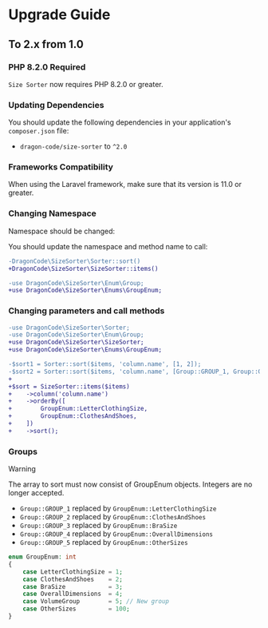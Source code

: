 # Upgrade Guide

## To 2.x from 1.0

### PHP 8.2.0 Required

`Size Sorter` now requires PHP 8.2.0 or greater.

### Updating Dependencies

You should update the following dependencies in your application's `composer.json` file:

- `dragon-code/size-sorter` to `^2.0`

### Frameworks Compatibility

When using the Laravel framework, make sure that its version is 11.0 or greater.

### Changing Namespace

Namespace should be changed:

You should update the namespace and method name to call:

```diff
-DragonCode\SizeSorter\Sorter::sort()
+DragonCode\SizeSorter\SizeSorter::items()

-use DragonCode\SizeSorter\Enum\Group;
+use DragonCode\SizeSorter\Enums\GroupEnum;
```

### Changing parameters and call methods

```diff
-use DragonCode\SizeSorter\Sorter;
-use DragonCode\SizeSorter\Enum\Group;
+use DragonCode\SizeSorter\SizeSorter;
+use DragonCode\SizeSorter\Enums\GroupEnum;

-$sort1 = Sorter::sort($items, 'column.name', [1, 2]);
-$sort2 = Sorter::sort($items, 'column.name', [Group::GROUP_1, Group::GROUP_2]);
+
+$sort = SizeSorter::items($items)
+    ->column('column.name')
+    ->orderBy([
+        GroupEnum::LetterClothingSize,
+        GroupEnum::ClothesAndShoes,
+    ])
+    ->sort();
```

### Groups

> [!WARNING]
>
> The array to sort must now consist of GroupEnum objects.
> Integers are no longer accepted.

- `Group::GROUP_1` replaced by `GroupEnum::LetterClothingSize`
- `Group::GROUP_2` replaced by `GroupEnum::ClothesAndShoes`
- `Group::GROUP_3` replaced by `GroupEnum::BraSize`
- `Group::GROUP_4` replaced by `GroupEnum::OverallDimensions`
- `Group::GROUP_5` replaced by `GroupEnum::OtherSizes`

```php
enum GroupEnum: int
{
    case LetterClothingSize = 1;
    case ClothesAndShoes    = 2;
    case BraSize            = 3;
    case OverallDimensions  = 4;
    case VolumeGroup        = 5; // New group
    case OtherSizes         = 100;
}
```
